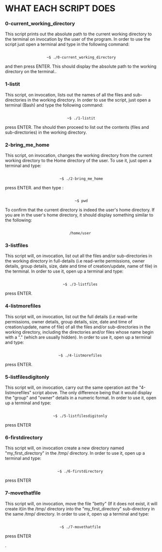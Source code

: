 # WHAT EACH SCRIPT DOES

### 0-current_working_directory 
This script prints out the absolute path to the current working directory to the terminal on invocation by the user of the program. In order to use the script just open a terminal and type in the following command:

<p align="center">
<code>
~$ ./0-current_working_directory
</code>	
</p>



and then press ENTER. This should display the absolute path to the working directory on the terminal..

### 1-listit 
This script, on invocation, lists out the names of all the files and sub-directories in the working directory. In order to use the script, just open a terminal (Bash) and type the following command: 

<p align="center">
<code>
~$ ./1-listit
</code>	
</p>


press ENTER. The should then proceed to list out the contents (files and sub-directories) in the working directory.

### 2-bring_me_home 
This script, on invocation, changes the working directory from the current working directory to the Home directory of the user. To use it, just open a terminal and type: 


<p align="center">
	
<code>
~$ ./2-bring_me_home
</code>
</p>

press ENTER. and then type :

<p align="center">
<code>  
~$ pwd
</code>
</p>
<p align="center">
	
</p>

To confirm that the current directory is indeed the user's home directory. If you are in the user's home directory, it should display something similar to the following: 

<p align="center">
<code>
 /home/user  
</code>
</p>


### 3-listfiles
This script will, on invocation, list out all the files and/or sub-directories in the working directory in full-details (i.e read-write permissions, owner details, group details, size, date and time of creation/update, name of file) in the terminal. In order to use it, open up a terminal and type:

<p align="center">
<code>
 ~$ ./3-listfiles  
</code>
</p>

press ENTER.


### 4-listmorefiles
This script will, on invocation, list out the full details (i.e read-write permissions, owner details, group details, size, date and time of creation/update, name of file) of all the files and/or sub-directories in the working directory, including the directories and/or files whose name begin with a "." (which are usually hidden). In order to use it, open up a terminal and type: 

<p align="center">
<code>
 ~$ ./4-listmorefiles  
</code>
</p>

press ENTER.


### 5-listfilesdigitonly
This script will, on invocation, carry out the same operation ast the "4-listmorefiles" script above. The only difference being that it would display the "group" and "owner" details in a numeric format. In order to use it, open up a terminal and type:

<p align="center">
<code>
 ~$ ./5-listfilesdigitonly  
</code>
</p>

press ENTER

### 6-firstdirectory
This script will, on invocation create a new directory named "my_first_directory" in the /tmp/ directory. In order to use it, open up a terminal and type:


<p align="center">
<code>
 ~$ ./6-firstdirectory  
</code>
</p>

press ENTER


### 7-movethatfile
This script will, on invocation, move the file "betty" (If it does not exist, it will create it)in the /tmp/ directory into the "my_first_directory" sub-directory in the same /tmp/ directory. In order to use it, open up a terminal and type:


<p align="center">
<code>
 ~$ ./7-movethatfile  
</code>
</p>

press ENTER






. 
